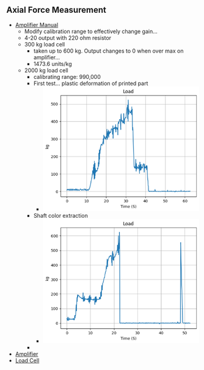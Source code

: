 ## Axial Force Measurement
- [Amplifier Manual](https://www.ato.com/Content/doc/ATO-load-cell-amplifier-user-manual-ATO-LCTR-OAR.pdf)
  - Modify calibration range to effectively change gain...
  - 4-20 output with 220 ohm resistor
  - 300 kg load cell
    - taken up to 600 kg. Output changes to 0 when over max on amplifier...
    - 1473.6 units/kg
  - 2000 kg load cell
    - calibrating range: 990,000
    - First test... plastic deformation of printed part 
      - ![alt text](figs/image.png)
    - Shaft color extraction
      - ![alt text](figs/bit_ext.png)
    - 
- [Amplifier](https://www.google.com/url?q=https://www.amazon.com/gp/product/B08CMF1VDG/ref%3Dppx_yo_dt_b_search_asin_title?ie%3DUTF8%26psc%3D1&source=gmail&ust=1690416005383000&usg=AOvVaw0OwkifFDTYfMN1AWltyKEb)
- [Load Cell](https://www.amazon.com/gp/product/B0785MXVYK/ref=ppx_yo_dt_b_search_asin_title?ie=UTF8&psc=1)

